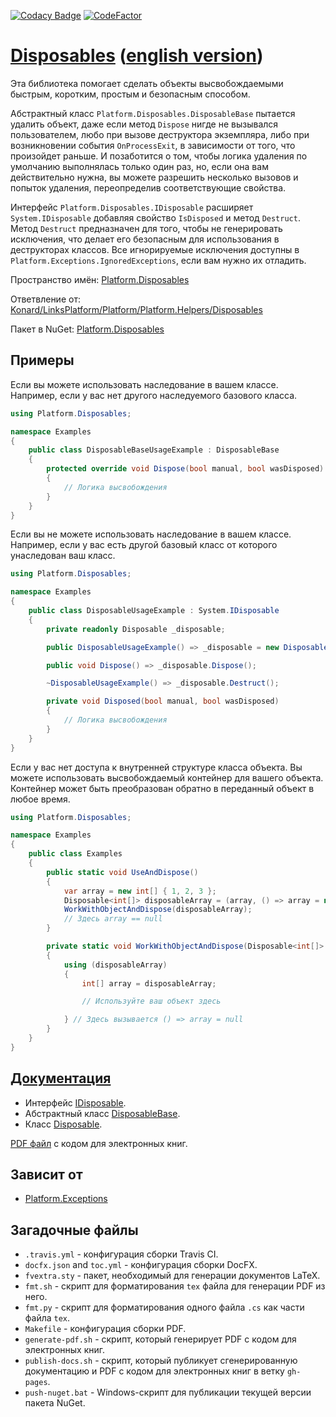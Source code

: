 [![Codacy Badge](https://api.codacy.com/project/badge/Grade/3fdafa7bb9334ea4ac4ce242039d278a)](https://app.codacy.com/app/drakonard/Disposables?utm_source=github.com&utm_medium=referral&utm_content=linksplatform/Disposables&utm_campaign=Badge_Grade_Dashboard)
[![CodeFactor](https://www.codefactor.io/repository/github/linksplatform/disposables/badge)](https://www.codefactor.io/repository/github/linksplatform/disposables)

# [Disposables](https://github.com/linksplatform/Disposables) ([english version](README.md))

Эта библиотека помогает сделать объекты высвобождаемыми быстрым, коротким, простым и безопасным способом. 

Абстрактный класс `Platform.Disposables.DisposableBase` пытается удалить объект, даже если метод `Dispose` нигде не вызывался пользователем, любо при вызове деструктора экземпляра, либо при возникновении события `OnProcessExit`, в зависимости от того, что произойдет раньше. И позаботится о том, чтобы логика удаления по умолчанию выполнялась только один раз, но, если она вам действительно нужна, вы можете разрешить несколько вызовов и попыток удаления, переопределив соответствующие свойства. 

Интерфейс `Platform.Disposables.IDisposable` расширяет `System.IDisposable` добавляя свойство `IsDisposed` и метод `Destruct`. Метод `Destruct` предназначен для того, чтобы не генерировать исключения, что делает его безопасным для использования в деструкторах классов. Все игнорируемые исключения доступны в `Platform.Exceptions.IgnoredExceptions`, если вам нужно их отладить.

Пространство имён: [Platform.Disposables](https://linksplatform.github.io/Disposables/api/Platform.Disposables.html)

Ответвление от: [Konard/LinksPlatform/Platform/Platform.Helpers/Disposables](https://github.com/Konard/LinksPlatform/tree/708f6143645333781adae0cad7ae998fefcd6317/Platform/Platform.Helpers/Disposables)

Пакет в NuGet: [Platform.Disposables](https://www.nuget.org/packages/Platform.Disposables)

## Примеры

Если вы можете использовать наследование в вашем классе. Например, если у вас нет другого наследуемого базового класса.

```C#
using Platform.Disposables;

namespace Examples
{
    public class DisposableBaseUsageExample : DisposableBase
    {
        protected override void Dispose(bool manual, bool wasDisposed)
        {
            // Логика высвобождения
        }
    }
}
```

Если вы не можете использовать наследование в вашем классе. Например, если у вас есть другой базовый класс от которого унаследован ваш класс.

```C#
using Platform.Disposables;

namespace Examples
{
    public class DisposableUsageExample : System.IDisposable
    {
        private readonly Disposable _disposable;

        public DisposableUsageExample() => _disposable = new Disposable(Disposed);

        public void Dispose() => _disposable.Dispose();

        ~DisposableUsageExample() => _disposable.Destruct();

        private void Disposed(bool manual, bool wasDisposed)
        {
            // Логика высвобождения
        }
    }
}
```

Если у вас нет доступа к внутренней структуре класса объекта. Вы можете использовать высвобождаемый контейнер для вашего объекта. Контейнер может быть преобразован обратно в переданный объект в любое время.

```C#
using Platform.Disposables;

namespace Examples
{
    public class Examples
    {
        public static void UseAndDispose()
        {
            var array = new int[] { 1, 2, 3 };
            Disposable<int[]> disposableArray = (array, () => array = null);
            WorkWithObjectAndDispose(disposableArray);
            // Здесь array == null
        }

        private static void WorkWithObjectAndDispose(Disposable<int[]> disposableArray)
        {
            using (disposableArray)
            {
                int[] array = disposableArray;

                // Используйте ваш объект здесь

            } // Здесь вызывается () => array = null
        }
    }
}
```

## [Документация](https://linksplatform.github.io/Disposables/)
*	Интерфейс [IDisposable](https://linksplatform.github.io/Disposables/api/Platform.Disposables.IDisposable.html).
*	Абстрактный класс [DisposableBase](https://linksplatform.github.io/Disposables/api/Platform.Disposables.DisposableBase.html).
*	Класс [Disposable](https://linksplatform.github.io/Disposables/api/Platform.Disposables.Disposable.html).

[PDF файл](https://linksplatform.github.io/Disposables/Platform.Disposables.pdf) с кодом для электронных книг.

## Зависит от
*	[Platform.Exceptions](https://github.com/linksplatform/Exceptions)

## Загадочные файлы
*	`.travis.yml` - конфигурация сборки Travis CI.
*	`docfx.json` and `toc.yml` - конфигурация сборки DocFX.
*	`fvextra.sty` - пакет, необходимый для генерации документов LaTeX.
*	`fmt.sh` - скрипт для форматирования `tex` файла для генерации PDF из него.
*	`fmt.py` - скрипт для форматирования одного файла `.cs` как части файла `tex`.
*	`Makefile` - конфигурация сборки PDF.
*	`generate-pdf.sh` - скрипт, который генерирует PDF с кодом для электронных книг.
*	`publish-docs.sh` - скрипт, который публикует сгенерированную документацию и PDF с кодом для электронных книг в ветку `gh-pages`.
*	`push-nuget.bat` - Windows-скрипт для публикации текущей версии пакета NuGet.